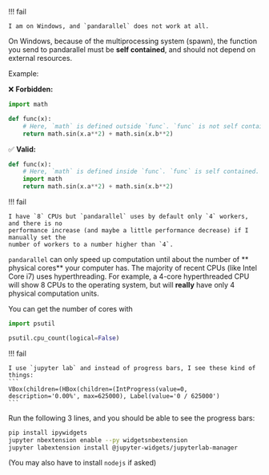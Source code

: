 !!! fail

    I am on Windows, and `pandarallel` does not work at all.

On Windows, because of the multiprocessing system (spawn), the function you send to pandarallel must be **self contained**, and should not depend on external resources.

Example:

❌ **Forbidden:**

```Python
import math

def func(x):
    # Here, `math` is defined outside `func`. `func` is not self contained.
    return math.sin(x.a**2) + math.sin(x.b**2)
```

✅ **Valid:**

```Python
def func(x):
    # Here, `math` is defined inside `func`. `func` is self contained.
    import math
    return math.sin(x.a**2) + math.sin(x.b**2)
```

!!! fail

    I have `8` CPUs but `pandarallel` uses by default only `4` workers, and there is no
    performance increase (and maybe a little performance decrease) if I manually set the
    number of workers to a number higher than `4`.

`pandarallel` can only speed up computation until about the number of
** physical cores** your computer has. The majority of recent CPUs (like Intel Core i7)
uses hyperthreading. For example, a 4-core hyperthreaded CPU will show 8 CPUs to the
operating system, but will **really** have only 4 physical computation units.

You can get the number of cores with

```Python
import psutil

psutil.cpu_count(logical=False)
```

!!! fail

    I use `jupyter lab` and instead of progress bars, I see these kind of things:
    ```
    VBox(children=(HBox(children=(IntProgress(value=0, description='0.00%', max=625000), Label(value='0 / 625000')
    ```

Run the following 3 lines, and you should be able to see the progress bars:

```bash
pip install ipywidgets
jupyter nbextension enable --py widgetsnbextension
jupyter labextension install @jupyter-widgets/jupyterlab-manager
```

(You may also have to install `nodejs` if asked)
